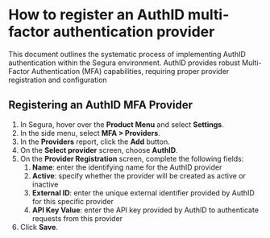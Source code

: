 # How to register an AuthID multi-factor authentication provider

This document outlines the systematic process of implementing AuthID authentication within the Segura environment. AuthID provides robust Multi-Factor Authentication (MFA) capabilities, requiring proper provider registration and configuration

## Registering an AuthID MFA Provider

1. In Segura, hover over the **Product Menu** and select **Settings**.  
2. In the side menu, select **MFA \> Providers**.  
3. In the **Providers** report, click the **Add** button.  
4. On the **Select provider** screen, choose **AuthID**.  
5. On the **Provider Registration** screen, complete the following fields:  
   1. **Name**: enter the identifying name for the AuthID provider  
   2. **Active**: specify whether the provider will be created as active or inactive  
   3. **External ID**: enter the unique external identifier provided by AuthID for this specific provider  
   4. **API Key Value**: enter the API key provided by AuthID to authenticate requests from this provider  
6. Click **Save**.

